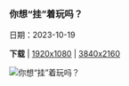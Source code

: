 ### 你想“挂”着玩吗？

日期：2023-10-19

**下载**  |  [1920x1080](https://cn.bing.com/th?id=OHR.PygmySloth_ZH-CN4739853522_1920x1080.jpg)  |  [3840x2160](https://cn.bing.com/th?id=OHR.PygmySloth_ZH-CN4739853522_UHD.jpg)

![你想“挂”着玩吗？](https://cn.bing.com/th?id=OHR.PygmySloth_ZH-CN4739853522_1920x1080.jpg "俾格米三趾树懒宝宝，埃斯库多贝拉瓜斯岛，巴拿马 (© Suzi Eszterhas/Minden Pictures)")

